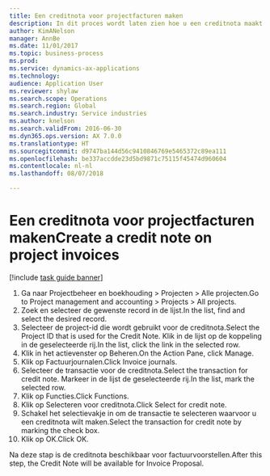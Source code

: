 ```yaml
--- 
title: Een creditnota voor projectfacturen maken
description: In dit proces wordt laten zien hoe u een creditnota maakt voor geboekte projectfacturen.
author: KimANelson
manager: AnnBe
ms.date: 11/01/2017
ms.topic: business-process
ms.prod: 
ms.service: dynamics-ax-applications
ms.technology: 
audience: Application User
ms.reviewer: shylaw
ms.search.scope: Operations
ms.search.region: Global
ms.search.industry: Service industries
ms.author: knelson
ms.search.validFrom: 2016-06-30
ms.dyn365.ops.version: AX 7.0.0
ms.translationtype: HT
ms.sourcegitcommit: d9747ba144d56c9410846769e5465372c89ea111
ms.openlocfilehash: be337accdde23d5bd9871c75115f45474d960604
ms.contentlocale: nl-nl
ms.lasthandoff: 08/07/2018

---
```

# <a name="create-a-credit-note-on-project-invoices"></a><span data-ttu-id="1cbfb-103">Een creditnota voor projectfacturen maken</span><span class="sxs-lookup"><span data-stu-id="1cbfb-103">Create a credit note on project invoices</span></span>

[!include [task guide banner](../../includes/task-guide-banner.md)]

1. <span data-ttu-id="1cbfb-104">Ga naar Projectbeheer en boekhouding > Projecten > Alle projecten.</span><span class="sxs-lookup"><span data-stu-id="1cbfb-104">Go to Project management and accounting > Projects > All projects.</span></span> 
2. <span data-ttu-id="1cbfb-105">Zoek en selecteer de gewenste record in de lijst.</span><span class="sxs-lookup"><span data-stu-id="1cbfb-105">In the list, find and select the desired record.</span></span> 
3. <span data-ttu-id="1cbfb-106">Selecteer de project-id die wordt gebruikt voor de creditnota.</span><span class="sxs-lookup"><span data-stu-id="1cbfb-106">Select the Project ID that is used for the Credit Note.</span></span> <span data-ttu-id="1cbfb-107">Klik in de lijst op de koppeling in de geselecteerde rij.</span><span class="sxs-lookup"><span data-stu-id="1cbfb-107">In the list, click the link in the selected row.</span></span> 
4. <span data-ttu-id="1cbfb-108">Klik in het actievenster op Beheren.</span><span class="sxs-lookup"><span data-stu-id="1cbfb-108">On the Action Pane, click Manage.</span></span> 
5. <span data-ttu-id="1cbfb-109">Klik op Factuurjournalen.</span><span class="sxs-lookup"><span data-stu-id="1cbfb-109">Click Invoice journals.</span></span> 
6. <span data-ttu-id="1cbfb-110">Selecteer de transactie voor de creditnota.</span><span class="sxs-lookup"><span data-stu-id="1cbfb-110">Select the transaction for credit note.</span></span> <span data-ttu-id="1cbfb-111">Markeer in de lijst de geselecteerde rij.</span><span class="sxs-lookup"><span data-stu-id="1cbfb-111">In the list, mark the selected row.</span></span> 
7. <span data-ttu-id="1cbfb-112">Klik op Functies.</span><span class="sxs-lookup"><span data-stu-id="1cbfb-112">Click Functions.</span></span> 
8. <span data-ttu-id="1cbfb-113">Klik op Selecteren voor creditnota.</span><span class="sxs-lookup"><span data-stu-id="1cbfb-113">Click Select for credit note.</span></span> 
9. <span data-ttu-id="1cbfb-114">Schakel het selectievakje in om de transactie te selecteren waarvoor u een creditnota wilt maken.</span><span class="sxs-lookup"><span data-stu-id="1cbfb-114">Select the transaction for credit note by marking the check box.</span></span>
10. <span data-ttu-id="1cbfb-115">Klik op OK.</span><span class="sxs-lookup"><span data-stu-id="1cbfb-115">Click OK.</span></span> 

<span data-ttu-id="1cbfb-116">Na deze stap is de creditnota beschikbaar voor factuurvoorstellen.</span><span class="sxs-lookup"><span data-stu-id="1cbfb-116">After this step, the Credit Note will be available for Invoice Proposal.</span></span>

